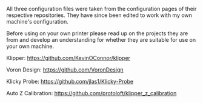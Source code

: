 All three configuration files were taken from the configuration pages of their respective repositories.
They have since been edited to work with my own machine's configuration. 

Before using on your own printer please read up on the projects they are from and develop an understanding for whether they are suitable for use on your own machine. 

  Klipper: https://github.com/KevinOConnor/klipper
 
  Voron Design: https://github.com/VoronDesign
  
  Klicky Probe: https://github.com/jlas1/Klicky-Probe
  
  Auto Z Calibration: https://github.com/protoloft/klipper_z_calibration
